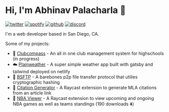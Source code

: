 # Hi, I'm Abhinav Palacharla 👋

[![twitter](https://socialize-md.vercel.app/api/badge/twitter)](https://twitter.com/A_Palacharla)
[![spotify](https://socialize-md.vercel.app/api/badge/spotify)](https://open.spotify.com/user/abhijob212)
[![github](https://socialize-md.vercel.app/api/badge/github)](https://github.com/AbhinavPalacharla)
[![discord](https://socialize-md.vercel.app/api/badge/discord)](https://discordapp.com/users/290246407145914370)

I'm a web developer based in San Diego, CA. 

Some of my projects:
- 🧭 [Clubcompass](https://github.com/clubcompass/clubcompass.net) - An all in one club management system for highschools (in progress)
- ☁️ [Plainweather](https://github.com/AbhinavPalacharla/plainweather) - A super simple weather app built with gatsby and tailwind deployed on netlify
- 🔗 [BSFTP](https://github.com/AbhinavPalacharla/bsFTP) - A barebones p2p file transfer protocol that utilies cryptographic hashing
- 📝 [Citation Generator](https://github.com/AbhinavPalacharla/citation-generator) - A Raycast extension to generate MLA citations from an article link
- 🏀 [NBA Viewer](https://github.com/AbhinavPalacharla/nba-game-viewer) - A Raycast extension to view upcoming and ongoing NBA games as well as teams standings (190 downloads ⬇️) 
